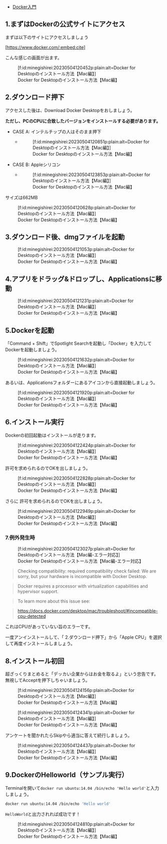 


- [Docker入門](https://minegishirei.hatenablog.com/entry/2023/09/02/213936)




## 1.まずはDockerの公式サイトにアクセス

まずは以下のサイトにアクセスしましょう

[https://www.docker.com/:embed:cite]

こんな感じの画面が出ます。

<figure class="figure-image figure-image-fotolife" title="Docker for Desktopのインストール方法【Mac編】">[f:id:minegishirei:20230504120452p:plain:alt=Docker for Desktopのインストール方法【Mac編】]<figcaption>Docker for Desktopのインストール方法【Mac編】</figcaption></figure>


## 2.ダウンロード押下

アクセスした後は、Download Docker Desktopをおしましょう。

**ただし、PCのCPUに合致したバージョンをインストールする必要があります。**

- CASE A: インテルチップの人はそのまま押下
    - <figure class="figure-image figure-image-fotolife" title="Docker for Desktopのインストール方法【Mac編】">[f:id:minegishirei:20230504120851p:plain:alt=Docker for Desktopのインストール方法【Mac編】]<figcaption>Docker for Desktopのインストール方法【Mac編】</figcaption></figure>

- CASE B: Appleシリコン
    - <figure class="figure-image figure-image-fotolife" title="Docker for Desktopのインストール方法【Mac編】">[f:id:minegishirei:20230504123853p:plain:alt=Docker for Desktopのインストール方法【Mac編】]<figcaption>Docker for Desktopのインストール方法【Mac編】</figcaption></figure>


サイズは662MB

<figure class="figure-image figure-image-fotolife" title="Docker for Desktopのインストール方法【Mac編】">[f:id:minegishirei:20230504120628p:plain:alt=Docker for Desktopのインストール方法【Mac編】]<figcaption>Docker for Desktopのインストール方法【Mac編】</figcaption></figure>


## 3.ダウンロード後、dmgファイルを起動

<figure class="figure-image figure-image-fotolife" title="Docker for Desktopのインストール方法【Mac編】">[f:id:minegishirei:20230504121053p:plain:alt=Docker for Desktopのインストール方法【Mac編】]<figcaption>Docker for Desktopのインストール方法【Mac編】</figcaption></figure>

## 4.アプリをドラッグ&ドロップし、Applicationsに移動

<figure class="figure-image figure-image-fotolife" title="Docker for Desktopのインストール方法【Mac編】">[f:id:minegishirei:20230504121231p:plain:alt=Docker for Desktopのインストール方法【Mac編】]<figcaption>Docker for Desktopのインストール方法【Mac編】</figcaption></figure>




## 5.Dockerを起動

「Command + Shift」でSpotlight Searchを起動し「Docker」を入力してDockerを起動しましょう。

<figure class="figure-image figure-image-fotolife" title="Docker for Desktopのインストール方法【Mac編】">[f:id:minegishirei:20230504121632p:plain:alt=Docker for Desktopのインストール方法【Mac編】]<figcaption>Docker for Desktopのインストール方法【Mac編】</figcaption></figure>

あるいは、Applicationsフォルダーにあるアイコンから直接起動しましょう。


<figure class="figure-image figure-image-fotolife" title="Docker for Desktopのインストール方法【Mac編】">[f:id:minegishirei:20230504121920p:plain:alt=Docker for Desktopのインストール方法【Mac編】]<figcaption>Docker for Desktopのインストール方法【Mac編】</figcaption></figure>


## 6.インストール実行

Dockerの初回起動はインストールが走ります。


<figure class="figure-image figure-image-fotolife" title="Docker for Desktopのインストール方法【Mac編】">[f:id:minegishirei:20230504122424p:plain:alt=Docker for Desktopのインストール方法【Mac編】]<figcaption>Docker for Desktopのインストール方法【Mac編】</figcaption></figure>

許可を求められるのでOKを出しましょう。

<figure class="figure-image figure-image-fotolife" title="Docker for Desktopのインストール方法【Mac編】">[f:id:minegishirei:20230504122828p:plain:alt=Docker for Desktopのインストール方法【Mac編】]<figcaption>Docker for Desktopのインストール方法【Mac編】</figcaption></figure>


さらに
許可を求められるのでOKを出しましょう。


<figure class="figure-image figure-image-fotolife" title="Docker for Desktopのインストール方法【Mac編】">[f:id:minegishirei:20230504122949p:plain:alt=Docker for Desktopのインストール方法【Mac編】]<figcaption>Docker for Desktopのインストール方法【Mac編】</figcaption></figure>



### 7.例外発生時


<figure class="figure-image figure-image-fotolife" title="Docker for Desktopのインストール方法【Mac編-エラー対応】">[f:id:minegishirei:20230504123027p:plain:alt=Docker for Desktopのインストール方法【Mac編-エラー対応】]<figcaption>Docker for Desktopのインストール方法【Mac編-エラー対応】</figcaption></figure>


> Checking compatibility: required compatibility check failed: We are sorry, but your hardware is incompatible with Docker Desktop.

> Docker requires a processor with virtualization capabilities and hypervisor support.

> To learn more about this issue see:

> https://docs.docker.com/desktop/mac/troubleshoot/#incompatible-cpu-detected

これはCPUがあっていない旨のエラーです。

一度アンインストールして、「 2.ダウンロード押下」から「Apple CPU」を選択して再度インストールしましょう。



## 8.インストール初回

超ざっくりまとめると「デッカい企業からはお金を取るよ」という忠告です。
無視してAcceptを押下しちゃいましょう。

<figure class="figure-image figure-image-fotolife" title="Docker for Desktopのインストール方法【Mac編】">[f:id:minegishirei:20230504124156p:plain:alt=Docker for Desktopのインストール方法【Mac編】]<figcaption>Docker for Desktopのインストール方法【Mac編】</figcaption></figure>




<figure class="figure-image figure-image-fotolife" title="Docker for Desktopのインストール方法【Mac編】">[f:id:minegishirei:20230504124341p:plain:alt=Docker for Desktopのインストール方法【Mac編】]<figcaption>Docker for Desktopのインストール方法【Mac編】</figcaption></figure>

アンケートを聞かれたらSkipやら適当に答えて続行しましょう。

<figure class="figure-image figure-image-fotolife" title="Docker for Desktopのインストール方法【Mac編】">[f:id:minegishirei:20230504124437p:plain:alt=Docker for Desktopのインストール方法【Mac編】]<figcaption>Docker for Desktopのインストール方法【Mac編】</figcaption></figure>



## 9.DockerのHelloworld（サンプル実行）

Terminalを開いて`docker run ubuntu:14.04 /bin/echo 'Hello world'`と入力しましょう。


```sh
docker run ubuntu:14.04 /bin/echo 'Hello world'
```

`HelloWorld`と出力されれば成功です！


<figure class="figure-image figure-image-fotolife" title="Docker for Desktopのインストール方法【Mac編】">[f:id:minegishirei:20230504124810p:plain:alt=Docker for Desktopのインストール方法【Mac編】]<figcaption>Docker for Desktopのインストール方法【Mac編】</figcaption></figure>




















